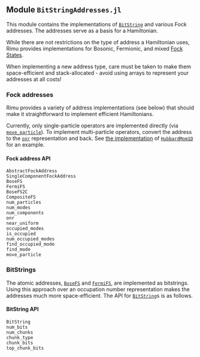 ## Module `BitStringAddresses.jl`

This module contains the implementations of [`BitString`](@ref) and various Fock addresses.
The addresses serve as a basis for a Hamiltonian.

While there are not restrictions on the type of address a Hamiltonian uses, Rimu provides
implementations for Bosonic, Fermionic, and mixed [Fock
States](https://en.wikipedia.org/wiki/Fock_state).

When implementing a new address type, care must be taken to make them space-efficient and
stack-allocated - avoid using arrays to represent your addresses at all costs!

### Fock addresses

Rimu provides a variety of address implementations (see below) that should make it
straightforward to implement efficient Hamiltonians.

Currently, only single-particle operators are implemented directly (via
[`move_particle`](@ref)). To implement multi-particle operators, convert the address to the
[`onr`](@ref) representation and back. See [the
implementation](../../src/Hamiltonians/HubbardMom1D.jl) of [`HubbardMom1D`](@ref) for an
example.

#### Fock address API

```@docs
AbstractFockAddress
SingleComponentFockAddress
BoseFS
FermiFS
BoseFS2C
CompositeFS
num_particles
num_modes
num_components
onr
near_uniform
occupied_modes
is_occupied
num_occupied_modes
find_occupied_mode
find_mode
move_particle
```

### BitStrings

The atomic addresses, [`BoseFS`](@ref) and [`FermiFS`](@ref), are implemented as bitstrings.
Using this approach over an occupation number representation makes the addresses much more
space-efficient. The API for [`BitString`](@ref)s is as follows.

#### BitString API

```@docs
BitString
num_bits
num_chunks
chunk_type
chunk_bits
top_chunk_bits
```
